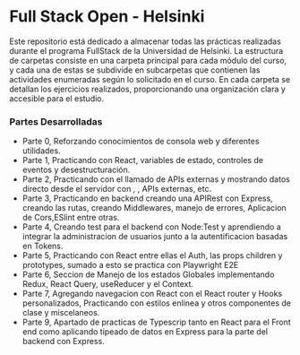 # Full Stack Open - Helsinki

Este repositorio está dedicado a almacenar todas las prácticas realizadas durante el programa FullStack de la Universidad de Helsinki. La estructura de carpetas consiste en una carpeta principal para cada módulo del curso, y cada una de estas se subdivide en subcarpetas que contienen las actividades enumeradas según lo solicitado en el curso. En cada carpeta se detallan los ejercicios realizados, proporcionando una organización clara y accesible para el estudio.

### Partes Desarrolladas
- Parte 0, Reforzando conocimientos de consola web y diferentes utilidades. 
- Parte 1, Practicando con React, variables de estado, controles de eventos y desestructuración. 
- Parte 2, Practicando con el llamado de APIs externas y mostrando datos directo desde el servidor con <Axio>, <useEffect>, APIs externas, etc.
- Parte 3, Practicando en backend creando una APIRest con Express, creando las rutas, creando Middlewares, manejo de errores, Aplicacion de Cors,ESlint entre otras.
- Parte 4, Creando test para el backend con Node:Test y aprendiendo a integrar la administracion de usuarios junto a la autentificacion basadas en Tokens.
- Parte 5, Practicando con React entre ellas el Auth, las props children y prototypes, sumado a esto se practica con Playwright E2E
- Parte 6, Seccion de Manejo de los estados Globales implementando Redux, React Query, useReducer y el Context.
- Parte 7, Agregando navegacion con React con el React router y Hooks personalizados, Practicando con estilos enlinea y otros componentes de clase y miscelaneos.
- Parte 9, Apartado de practicas de Typescrip tanto en React para el Front end como aplicando tipeado de datos en Express para la parte del backend con Express.
